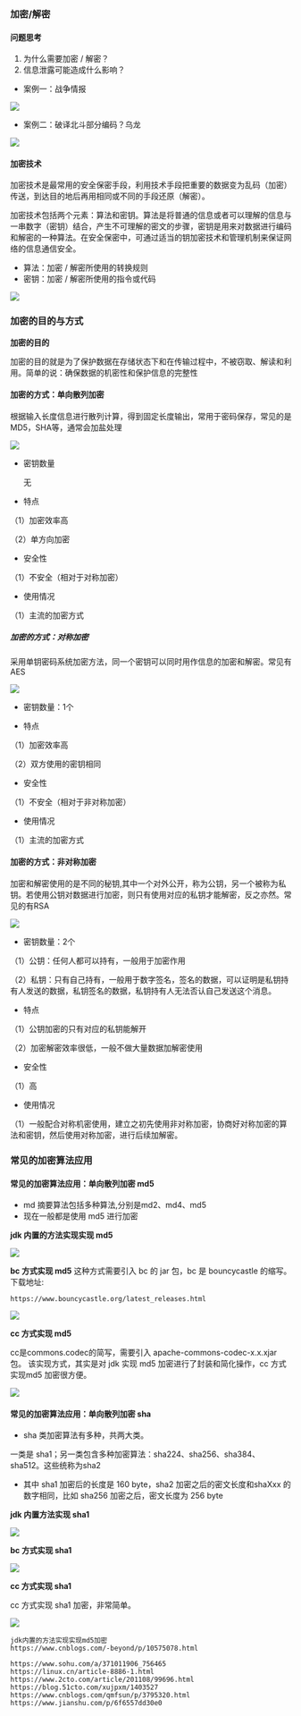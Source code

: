 ### 加密/解密
#### 问题思考

1. 为什么需要加密 / 解密？
2. 信息泄露可能造成什么影响？

- 案例一：战争情报 
  
![](https://files.mdnice.com/user/34714/5ac553c9-37b6-4e93-abec-63b3ed034da8.png)

- 案例二：破译北斗部分编码？乌龙

![](https://files.mdnice.com/user/34714/cd486b30-3d3c-4a9f-b428-61ab3dc23056.png)

#### 加密技术

加密技术是最常用的安全保密手段，利用技术手段把重要的数据变为乱码（加密）传送，到达目的地后再用相同或不同的手段还原（解密）。

加密技术包括两个元素：算法和密钥。算法是将普通的信息或者可以理解的信息与一串数字（密钥）结合，产生不可理解的密文的步骤，密钥是用来对数据进行编码和解密的一种算法。在安全保密中，可通过适当的钥加密技术和管理机制来保证网络的信息通信安全。

- 算法：加密 / 解密所使用的转换规则
- 密钥：加密 / 解密所使用的指令或代码


![](https://files.mdnice.com/user/34714/37c31468-6b01-4b99-9c85-857fdbc0edb2.png)

### 加密的目的与方式

**加密的目的**

加密的目的就是为了保护数据在存储状态下和在传输过程中，不被窃取、解读和利用。简单的说：确保数据的机密性和保护信息的完整性

#### 加密的方式：单向散列加密

根据输入长度信息进行散列计算，得到固定长度输出，常用于密码保存，常见的是MD5，SHA等，通常会加盐处理

![](https://files.mdnice.com/user/34714/03e48bb7-c8a3-4a5d-bb47-986f373144d7.png)

- 密钥数量

  无

- 特点

（1）加密效率高

（2）单方向加密

- 安全性

（1）不安全（相对于对称加密）

- 使用情况

（1）主流的加密方式

##### 加密的方式：对称加密

采用单钥密码系统加密方法，同一个密钥可以同时用作信息的加密和解密。常见有AES

![](https://files.mdnice.com/user/34714/6dc09dd9-54b0-45aa-8bca-d4ac5d2af07f.png)

- 密钥数量：1个

- 特点

（1）加密效率高

（2）双方使用的密钥相同

- 安全性

（1）不安全（相对于非对称加密）

- 使用情况

（1）主流的加密方式

#### 加密的方式：非对称加密

加密和解密使用的是不同的秘钥,其中一个对外公开，称为公钥，另一个被称为私钥。若使用公钥对数据进行加密，则只有使用对应的私钥才能解密，反之亦然。常见的有RSA

![](https://files.mdnice.com/user/34714/84be3a01-a724-41b9-8c39-6e8442eac26e.png)

- 密钥数量：2个

（1）公钥：任何人都可以持有，一般用于加密作用

（2）私钥：只有自己持有，一般用于数字签名，签名的数据，可以证明是私钥持有人发送的数据，私钥签名的数据，私钥持有人无法否认自己发送这个消息。

- 特点

（1）公钥加密的只有对应的私钥能解开

（2）加密解密效率很低，一般不做大量数据加解密使用

- 安全性

（1）高

- 使用情况

（1）一般配合对称机密使用，建立之初先使用非对称加密，协商好对称加密的算法和密钥，然后使用对称加密，进行后续加解密。


### 常见的加密算法应用

#### 常见的加密算法应用：单向散列加密 md5

 - md 摘要算法包括多种算法,分别是md2、md4、md5
 - 现在一般都是使用 md5 进行加密

**jdk 内置的方法实现实现 md5**

![](https://files.mdnice.com/user/34714/58233a30-21fd-481c-9554-b7f0b70b9797.png)

**bc 方式实现 md5**
  这种方式需要引入 bc 的 jar 包，bc 是 bouncycastle 的缩写。下载地址:

```
https://www.bouncycastle.org/latest_releases.html
``` 

![](https://files.mdnice.com/user/34714/caedca0a-aa4c-42d3-8947-db22b4fcd7af.png)

**cc 方式实现 md5**

 cc是commons.codec的简写，需要引入 apache-commons-codec-x.x.xjar 包。
 该实现方式，其实是对 jdk 实现 md5 加密进行了封装和简化操作，cc 方式实现md5 加密很方便。
 
![](https://files.mdnice.com/user/34714/95a55ffd-a5c1-4768-9bfd-1138ca457619.png)

#### 常见的加密算法应用：单向散列加密 sha

 - sha 类加密算法有多种，共两大类。
    
一类是 sha1；另一类包含多种加密算法：sha224、sha256、sha384、sha512。这些统称为sha2
- 其中 sha1 加密后的长度是 160 byte，sha2 加密之后的密文长度和shaXxx 的数字相同，比如 sha256 加密之后，密文长度为 256 byte


**jdk 内置方法实现 sha1**

![](https://files.mdnice.com/user/34714/de74d0d8-8f86-4c67-98ec-4dee069a08ca.png)

**bc 方式实现 sha1**


![](https://files.mdnice.com/user/34714/dc3c92ec-6562-4649-8f63-358a30e53596.png)

**cc 方式实现 sha1**

cc 方式实现 sha1 加密，非常简单。

![](https://files.mdnice.com/user/34714/c1dd486a-9b82-4fb3-9904-c4a878d9c0c0.png)


```
jdk内置的方法实现实现md5加密
https://www.cnblogs.com/-beyond/p/10575078.html

https://www.sohu.com/a/371011906_756465
https://linux.cn/article-8886-1.html
https://www.2cto.com/article/201108/99696.html
https://blog.51cto.com/xujpxm/1403527
https://www.cnblogs.com/qmfsun/p/3795320.html
https://www.jianshu.com/p/6f6557dd30e0

```


